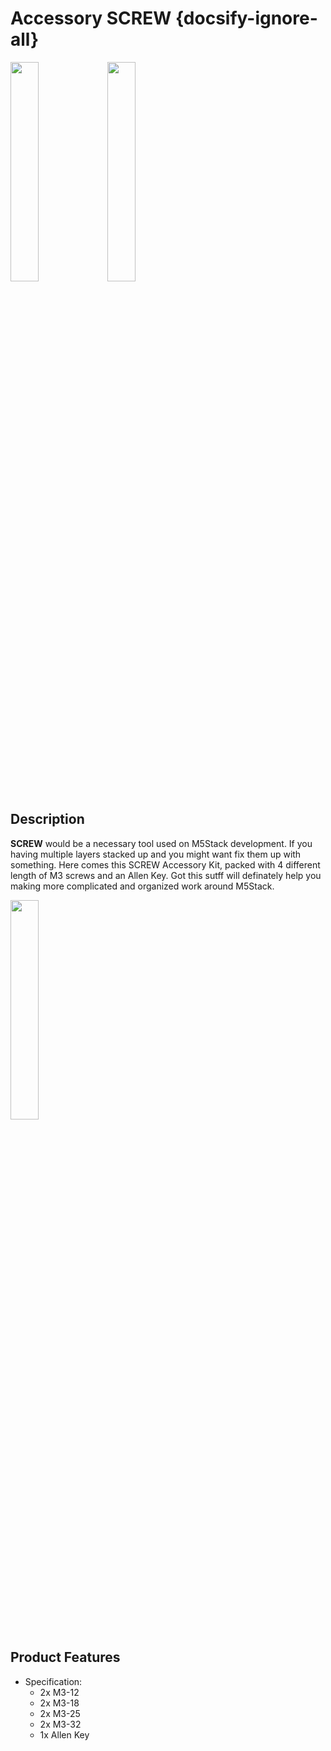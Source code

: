 # Accessory SCREW {docsify-ignore-all}

<img src="assets/img/product_pics/accessory/screw/screw_p1.png" width="30%" height="30%">

<img src="assets/img/product_pics/accessory/screw/screw_p2.png" width="30%" height="30%">


## Description

**SCREW** would be a necessary tool used on M5Stack development. If you having multiple layers stacked up and you might want fix them up with something. Here comes this SCREW Accessory Kit, packed with 4 different length of M3 screws and an Allen Key. Got this sutff will definately help you making more complicated and organized work around M5Stack.

<img src="assets/img/product_pics/accessory/screw/screw_p3.png" width="30%" height="30%">

## Product Features

-  Specification:
      - 2x M3-12
      - 2x M3-18
      - 2x M3-25
      - 2x M3-32
      - 1x Allen Key

<script>

   var purchase_link = 'https://m5stack.com/collections/m5-accessory/products/8-pcs-m3-12-18-25-32-screw-with-allen-key';

   anchor_search(purchase_link);
   scrollFunc();

</script>